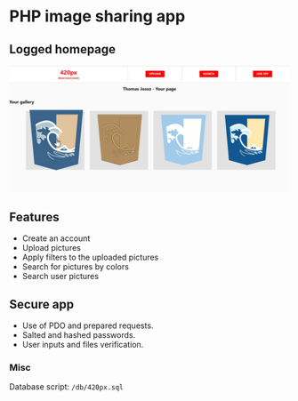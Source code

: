 # PHP image sharing app

## Logged homepage
![Homepage](./splash-420px.jpg)

## Features
- Create an account
- Upload pictures
- Apply filters to the uploaded pictures
- Search for pictures by colors
- Search user pictures

## Secure app
- Use of PDO and prepared requests.
- Salted and hashed passwords.
- User inputs and files verification.

### Misc
Database script: `/db/420px.sql`